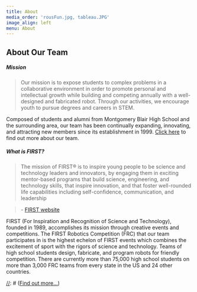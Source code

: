 ```yaml
---
title: About
media_order: 'rousFun.jpg, tableau.JPG'
image_align: left
menu: About
---
```


## **About Our Team**

##### Mission
> Our mission is to expose students to complex problems in a collaborative environment in order to promote personal and intellectual growth while building and competing annually with a well-designed and fabricated robot. Through our activities, we encourage youth to pursue degrees and careers in STEM.

[//]: # (##### About Us)
Composed of students and alumni from Montgomery Blair High School and the surrounding area, our team 
has been continually expanding, innovating, and attracting new members since its establishment in 1999. 
[Click here](../../04.ABOUT_US) to find out more about our team.

##### What is FIRST?
> The mission of FIRST® is to inspire young people to be science and technology 
> leaders and innovators, by engaging them in exciting mentor-based programs that build 
> science, engineering, and technology skills, that inspire innovation, and that foster 
> well-rounded life capabilities including self-confidence, communication, and leadership

>\- [FIRST website](https://www.firstinspires.org)

FIRST (For Inspiration and Recognition of Science and Technology), founded in 1989, accomplishes its mission through creative events and competitions. The FIRST Robotics Competition (FRC) that our team participates in is the highest echelon of FIRST events which combines the excitement of sport with the rigors of science and technology. Teams of high school students design, fabricate, and program robots for friendly competition. There are currently more than 75,000 high school students on more than 3,000 FRC teams from every state in the US and 24 other countries.


[//]: # ([Find out more...](https://getgrav.org?classes=btn,btn-primary,btn-lg))
